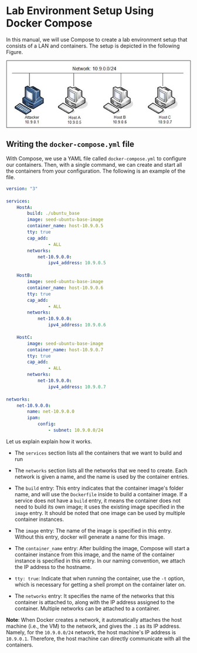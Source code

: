 # Lab Environment Setup Using Docker Compose

In this manual, we will use Compose to
create a lab environment setup that consists of a LAN
and containers. The setup is depicted in the following
Figure.

![one LAN diagram](./Figs/OneLan.jpg)


## Writing the ```docker-compose.yml``` file

With Compose, we use a YAML file called `docker-compose.yml`
to configure our containers. Then, with a single command,
we can create and start all the containers from your configuration.
The following is an example of the file.

``` yaml
version: "3"

services:
    HostA:
        build: ./ubuntu_base
        image: seed-ubuntu-base-image
        container_name: host-10.9.0.5
        tty: true
        cap_add:
                - ALL
        networks:
            net-10.9.0.0:
                ipv4_address: 10.9.0.5

    HostB:
        image: seed-ubuntu-base-image
        container_name: host-10.9.0.6
        tty: true
        cap_add:
                - ALL
        networks:
            net-10.9.0.0:
                ipv4_address: 10.9.0.6

    HostC:
        image: seed-ubuntu-base-image
        container_name: host-10.9.0.7
        tty: true
        cap_add:
                - ALL
        networks:
            net-10.9.0.0:
                ipv4_address: 10.9.0.7

networks:
    net-10.9.0.0:
        name: net-10.9.0.0
        ipam:
            config:
                - subnet: 10.9.0.0/24

```

Let us explain explain how it works.

- The `services` section lists all the containers that we want to build and run

- The `networks` section lists all the networks that we need to create.
Each network is given a name, and the name is used by the container entries.

- The `build` entry: This entry indicates that the container
image's folder name, and will use the `Dockerfile` inside to build
a container image. If a service does not have a `build` entry,
it means the container does not need to build its own
image; it uses the existing image specified in the `image` entry.
It should be noted that one image can be used by multiple container instances.

- The `image` entry: The name of the image is specified in this entry.
Without this entry, docker will generate a name for this image.

- The `container_name` entry: After building the image,
Compose will start a container instance from this image,
and the name of the container instance is specified in this entry.
In our naming convention,
we attach the IP address to the hostname.

- `tty: true`: Indicate that when running the container, use the
`-t` option, which is necessary for getting a shell prompt
on the container later on.

- The `networks` entry: It specifies the name of the networks that
this container is attached to,
along with the IP address assigned to the container.
Multiple networks can be attached to a container.

**Note**: When Docker creates a network, it automatically
attaches the host machine (i.e., the VM) to the network, and gives
the `.1` as its IP address. Namely, for the
`10.9.0.0/24` network, the host machine's IP address is
`10.9.0.1`. Therefore, the host machine can directly
communicate with all the containers.


